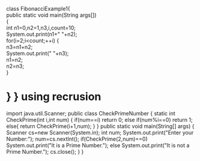class FibonacciExample1{  
public static void main(String args[])  
{    
 int n1=0,n2=1,n3,i,count=10;    
 System.out.print(n1+" "+n2);    
 for(i=2;i<count;++i)
 {    
  n3=n1+n2;    
  System.out.print(" "+n3);    
  n1=n2;    
  n2=n3;    
 }    
  
}
} 
using recrusion
===============

import java.util.Scanner;
public class CheckPrimeNumber {
	static int CheckPrime(int i,int num)
	{
	    if(num==i)
	        return 0;
	    else
	        if(num%i==0)
	            return 1;
	    else{
	        return CheckPrime(i+1,num);
	    }
	}
	public static void main(String[] args) {
           Scanner cs=new Scanner(System.in);
		    int num;
		    System.out.print("Enter your Number:");
		    num=cs.nextInt();
		    if(CheckPrime(2,num)==0)
		    	 System.out.print("It is a Prime Number.");
		    else
		    	 System.out.print("It is not a Prime Number.");
	        cs.close();
		}
	}

